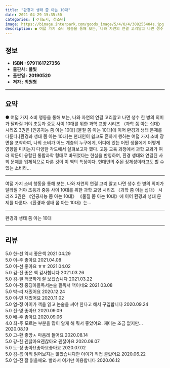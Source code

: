 ```yaml
---
title: "환경과 생태 쫌 아는 10대"
date: 2021-04-29 15:35:50
categories: [국내도서, 청소년]
image: https://bimage.interpark.com/goods_image/5/4/0/4/308255404s.jpg
description: ● 여덟 가지 소비 행동을 통해 보는, 나와 자연의 연결 고리알고 나면 생수 한 병의 의미가 달라질 거야 초등과 중등 사이 10대를 위한 과학 교양 시리즈 〈과학 쫌 아는 십대〉 시리즈 3권은 [인공지능 쫌 아는 10대] [물질 쫌 아는 10대]에 이어 환경과 생태 문제를 다룬다.[환
---
```


## **정보**

- **ISBN : 9791161727356**
- **출판사 : 풀빛**
- **출판일 : 20190520**
- **저자 : 최원형**

------



## **요약**

●  여덟 가지 소비 행동을 통해 보는, 나와 자연의 연결 고리알고 나면 생수 한 병의 의미가 달라질 거야 초등과 중등 사이 10대를 위한 과학 교양 시리즈 〈과학 쫌 아는 십대〉 시리즈 3권은 [인공지능 쫌 아는 10대] [물질 쫌 아는 10대]에 이어 환경과 생태 문제를 다룬다.[환경과 생태 쫌 아는 10대]는 현대인이 쉽고도 흔하게 행하는 여덟 가지 소비 장면을 포착하여, 나의 소비가 어느 계층의 누구에게, 어디에 있는 어떤 생물에게 어떻게 영향을 미치는지 다양한 각도에서 살펴보고자 했다. 고등 교육 과정에서 과학 교과가 여러 학문이 융합된 통합과학 형태로 바뀌었다는 현실을 반영하여, 환경 생태와 연결된 사회 문제를 입체적으로 다룬 것이 이 책의 특징이다. 현대인의 주된 정체성이라고도 할 수 있는 소비라...

------

여덟 가지 소비 행동을 통해 보는, 나와 자연의 연결 고리
알고 나면 생수 한 병의 의미가 달라질 거야
초등과 중등 사이 10대를 위한 과학 교양 시리즈 〈과학 쫌 아는 십대〉 시리즈 3권은 《인공지능 쫌 아는 10대》 《물질 쫌 아는 10대》에 이어 환경과 생태 문제를 다룬다.《환경과 생태 쫌 아는 10대》는... 

------


환경과 생태 쫌 아는 10대 

------


## **리뷰** 

5.0 한-선 역시 좋은책 2021.04.29 <br/>5.0 이-주 좋아요 2021.04.08 <br/>5.0 이-선 좋아요 ㅎㅎ  2021.04.02 <br/>5.0 김-진 좋은 책 감사합니다  2021.03.26 <br/>5.0 김-필 깨끗하게 잘 보겠습니다  2021.03.22 <br/>5.0 이-정 중딩아들독서논술 필독서 책이네요 2021.03.08 <br/>5.0 박-리 재밌어요 2020.12.24 <br/>5.0 이-민 재밌어요 2020.11.02 <br/>5.0 염-정 아이가  책을 읽고  논술을  써야 한다고 해서  구입합니다 2020.09.24 <br/>5.0 전-영 좋아요 2020.09.09 <br/>5.0 배-주 좋아요 2020.09.06 <br/>4.0 최-주 모르는 부분을 많이 알게 해 줘서 좋았어요. 재미는 조금 없지만... 2020.08.19 <br/>5.0 고-환 좋앙ㅅ 마음레 들어요 2020.08.14 <br/>5.0 강-찬 괜찮아요괜찮아요 괜찮아요 2020.08.07 <br/>5.0 도-정 좋아요좋아요좋아요 2020.07.02 <br/>5.0 김-름 아직 읽어보지는 않았습니다만 아이가 직접 골랐어요 2020.06.22 <br/>5.0 임-진 잘 읽을께요.  빨라서 여기만 이용합니다 2020.06.12 <br/>